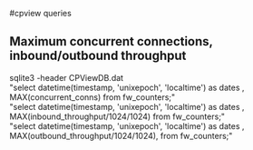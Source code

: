 #cpview queries

## Maximum concurrent connections, inbound/outbound throughput 

sqlite3 -header CPViewDB.dat \
"select  datetime(timestamp, 'unixepoch', 'localtime') as dates , MAX(concurrent_conns) from fw_counters;" \
"select  datetime(timestamp, 'unixepoch', 'localtime') as dates , MAX(inbound_throughput/1024/1024) from fw_counters;" \
"select  datetime(timestamp, 'unixepoch', 'localtime') as dates , MAX(outbound_throughput/1024/1024), from fw_counters;"

